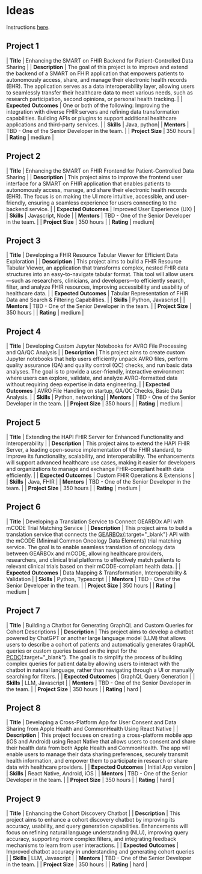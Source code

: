 # Ideas
Instructions [here](https://docs.pedscommons.org/GSoC/proposal).

## Project 1

| **Title** | Enhancing the SMART on FHIR Backend for Patient-Controlled Data Sharing | 
| **Description** | The goal of this project is to improve and extend the backend of a SMART on FHIR application that empowers patients to autonomously access, share, and manage their electronic health records (EHR). The application serves as a data interoperability layer, allowing users to seamlessly transfer their healthcare data to meet various needs, such as research participation, second opinions, or personal health tracking. |
| **Expected Outcomes** | One or both of the following: Improving the integration with diverse FHIR servers and refining data transformation capabilities. Building APIs or plugins to support additional healthcare applications and third-party services. |
| **Skills** | Java, python|
| **Mentors** | TBD - One of the Senior Developer in the team. |
| **Project Size** | 350 hours |
| **Rating** | medium |


## Project 2

| **Title** | Enhancing the SMART on FHIR Frontend for Patient-Controlled Data Sharing | 
| **Description** | This project aims to improve the frontend user interface for a SMART on FHIR application that enables patients to autonomously access, manage, and share their electronic health records (EHR). The focus is on making the UI more intuitive, accessible, and user-friendly, ensuring a seamless experience for users connecting to the backend service. |
| **Expected Outcomes** | Improved User Experience (UX) |
| **Skills** | Javascript, Node |
| **Mentors** | TBD - One of the Senior Developer in the team. |
| **Project Size** | 350 hours |
| **Rating** | medium|


## Project 3

| **Title** | Developing a FHIR Resource Tabular Viewer for Efficient Data Exploration  | 
| **Description** | This project aims to build a FHIR Resource Tabular Viewer, an application that transforms complex, nested FHIR data structures into an easy-to-navigate tabular format. This tool will allow users—such as researchers, clinicians, and developers—to efficiently search, filter, and analyze FHIR resources, improving accessibility and usability of healthcare data. |
| **Expected Outcomes** | Tabular Representation of FHIR Data and Search & Filtering Capabilities. |
| **Skills** | Python, Javascript |
| **Mentors** | TBD - One of the Senior Developer in the team. |
| **Project Size** | 350 hours |
| **Rating** | medium |


## Project 4

| **Title** | Developing Custom Jupyter Notebooks for AVRO File Processing and QA/QC Analysis | 
| **Description** | This project aims to create custom Jupyter notebooks that help users efficiently unpack AVRO files, perform quality assurance (QA) and quality control (QC) checks, and run basic data analyses. The goal is to provide a user-friendly, interactive environment where users can explore, validate, and analyze AVRO-formatted data without requiring deep expertise in data engineering. |
| **Expected Outcomes** | AVRO File Handling on startup, QA/QC Checks, Basic Data Analysis. |
| **Skills** | Python, networking|
| **Mentors** | TBD - One of the Senior Developer in the team. |
| **Project Size** | 350 hours |
| **Rating** | medium |


## Project 5

| **Title** | Extending the HAPI FHIR Server for Enhanced Functionality and Interoperability | 
| **Description** | This project aims to extend the HAPI FHIR Server, a leading open-source implementation of the FHIR standard, to improve its functionality, scalability, and interoperability. The enhancements will support advanced healthcare use cases, making it easier for developers and organizations to manage and exchange FHIR-compliant health data efficiently. |
| **Expected Outcomes** | Custom FHIR Operations & Extensions |
| **Skills** | Java, FHIR |
| **Mentors** | TBD - One of the Senior Developer in the team. |
| **Project Size** | 350 hours |
| **Rating** | medium |


## Project 6

| **Title** | Developing a Translation Service to Connect GEARBOx API with mCODE Trial Matching Service | 
| **Description** | This project aims to build a translation service that connects the [GEARBOx](https://gearbox.pedscommons.org){:target="_blank"} API with the mCODE (Minimal Common Oncology Data Elements) trial matching service. The goal is to enable seamless translation of oncology data between GEARBOx and mCODE, allowing healthcare providers, researchers, and clinical trial platforms to effectively match patients to relevant clinical trials based on their mCODE-compliant health data. |
| **Expected Outcomes** | Data Mapping & Transformation, Interoperability & Validation |
| **Skills** | Python, Typescript |
| **Mentors** | TBD - One of the Senior Developer in the team. |
| **Project Size** | 350 hours |
| **Rating** | medium |


## Project 7

| **Title** | Building a Chatbot for Generating GraphQL and Custom Queries for Cohort Descriptions | 
| **Description** | This project aims to develop a chatbot powered by ChatGPT or another large language model (LLM) that allows users to describe a cohort of patients and automatically generates GraphQL queries or custom queries based on the input for the [PCDC](https://portal.pedscommons.org){:target="_blank"}. The goal is to simplify the process of building complex queries for patient data by allowing users to interact with the chatbot in natural language, rather than navigating through a UI or manually searching for filters. |
| **Expected Outcomes** | GraphQL Query Generation |
| **Skills** | LLM, Javascript |
| **Mentors** | TBD - One of the Senior Developer in the team. |
| **Project Size** | 350 hours |
| **Rating** | hard |


## Project 8

| **Title** | Developing a Cross-Platform App for User Consent and Data Sharing from Apple Health and CommonHealth Using React Native | 
| **Description** | This project focuses on creating a cross-platform mobile app (iOS and Android) using React Native that allows users to consent and share their health data from both Apple Health and CommonHealth. The app will enable users to manage their data sharing preferences, securely transmit health information, and empower them to participate in research or share data with healthcare providers. |
| **Expected Outcomes** | Initial App version |
| **Skills** | React Native, Android, iOS |
| **Mentors** | TBD - One of the Senior Developer in the team. |
| **Project Size** | 350 hours |
| **Rating** | hard |


## Project 9 

| **Title** | Enhancing the Cohort Discovery Chatbot | 
| **Description** | This project aims to enhance a cohort discovery chatbot by improving its accuracy, usability, and query generation capabilities. Enhancements will focus on refining natural language understanding (NLU), improving query accuracy, supporting more complex filters, and integrating feedback mechanisms to learn from user interactions. |
| **Expected Outcomes** | Improved chatbot accuracy in understanding and generating cohort queries |
| **Skills** | LLM, Javascript |
| **Mentors** | TBD - One of the Senior Developer in the team. |
| **Project Size** | 350 hours |
| **Rating** | hard |
